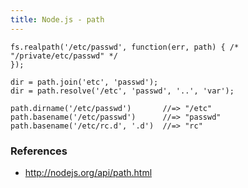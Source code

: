 ```yaml
---
title: Node.js - path
---
```


    fs.realpath('/etc/passwd', function(err, path) { /* "/private/etc/passwd" */ 
    });

    dir = path.join('etc', 'passwd');
    dir = path.resolve('/etc', 'passwd', '..', 'var');

    path.dirname('/etc/passwd')       //=> "/etc"
    path.basename('/etc/passwd')      //=> "passwd"
    path.basename('/etc/rc.d', '.d')  //=> "rc"

### References

- http://nodejs.org/api/path.html
